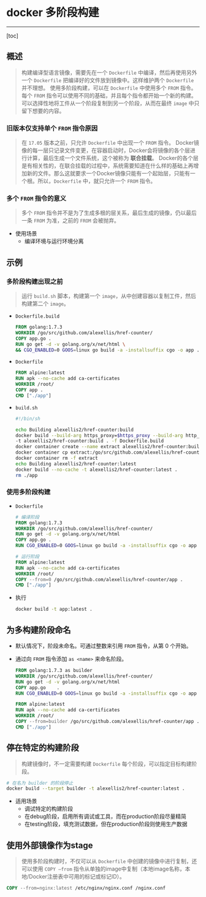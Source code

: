# docker 多阶段构建

---

[toc]

## 概述

> 构建编译型语言镜像，需要先在一个 `Dockerfile` 中编译，然后再使用另外一个 `Dockerfile` 把编译好的文件放到镜像中。这样维护两个 `Dockerfile` 并不理想。
> 使用多阶段构建，可以在 `Dockerfile` 中使用多个 `FROM` 指令。每个 `FROM` 指令可以使用不同的基础，并且每个指令都开始一个新的构建。可以选择性地将工件从一个阶段复制到另一个阶段，从而在最终 `image` 中只留下想要的内容。

### 旧版本仅支持单个 `FROM` 指令原因

> 在 `17.05` 版本之前，只允许 `Dockerfile` 中出现一个 `FROM` 指令。
> Docker镜像的每一层只记录文件变更，在容器启动时，Docker会将镜像的各个层进行计算，最后生成一个文件系统，这个被称为 **联合挂载**。
> Docker的各个层是有相关性的，在联合挂载的过程中，系统需要知道在什么样的基础上再增加新的文件。那么这就要求一个Docker镜像只能有一个起始层，只能有一个根。所以，`Dockerfile` 中，就只允许一个 `FROM` 指令。

### 多个 `FROM` 指令的意义

> 多个 `FROM` 指令并不是为了生成多根的层关系，最后生成的镜像，仍以最后一条 `FROM` 为准，之前的 `FROM` 会被抛弃。

- 使用场景
  - 编译环境与运行环境分离

## 示例

### 多阶段构建出现之前

> 运行 `build.sh` 脚本，构建第一个 `image`，从中创建容器以复制工件，然后构建第二个 `image`。

- `Dockerfile.build`

    ```dockerfile
    FROM golang:1.7.3
    WORKDIR /go/src/github.com/alexellis/href-counter/
    COPY app.go .
    RUN go get -d -v golang.org/x/net/html \
    && CGO_ENABLED=0 GOOS=linux go build -a -installsuffix cgo -o app .
    ```

- `Dockerfile`

    ```dockerfile
    FROM alpine:latest  
    RUN apk --no-cache add ca-certificates
    WORKDIR /root/
    COPY app .
    CMD ["./app"]
    ```

- `build.sh`

    ```sh
    #!/bin/sh

    echo Building alexellis2/href-counter:build
    docker build --build-arg https_proxy=$https_proxy --build-arg http_proxy=$http_proxy \  
    -t alexellis2/href-counter:build . -f Dockerfile.build
    docker container create --name extract alexellis2/href-counter:build  
    docker container cp extract:/go/src/github.com/alexellis/href-counter/app ./app  
    docker container rm -f extract
    echo Building alexellis2/href-counter:latest
    docker build --no-cache -t alexellis2/href-counter:latest .
    rm ./app
    ```

### 使用多阶段构建

- `Dockerfile`

    ```dockerfile
    # 编译阶段
    FROM golang:1.7.3
    WORKDIR /go/src/github.com/alexellis/href-counter/
    RUN go get -d -v golang.org/x/net/html  
    COPY app.go .
    RUN CGO_ENABLED=0 GOOS=linux go build -a -installsuffix cgo -o app .

    # 运行阶段
    FROM alpine:latest  
    RUN apk --no-cache add ca-certificates
    WORKDIR /root/
    COPY --from=0 /go/src/github.com/alexellis/href-counter/app .
    CMD ["./app"]  
    ```

- 执行

    ```bash
    docker build -t app:latest .
    ```

## 为多构建阶段命名

- 默认情况下，阶段未命名。可通过整数来引用 `FROM` 指令，从第 0 个开始。

- 通过向 `FROM` 指令添加 `as <name>` 来命名阶段。

    ```dockerfile
    FROM golang:1.7.3 as builder
    WORKDIR /go/src/github.com/alexellis/href-counter/
    RUN go get -d -v golang.org/x/net/html  
    COPY app.go    .
    RUN CGO_ENABLED=0 GOOS=linux go build -a -installsuffix cgo -o app .

    FROM alpine:latest  
    RUN apk --no-cache add ca-certificates
    WORKDIR /root/
    COPY --from=builder /go/src/github.com/alexellis/href-counter/app .
    CMD ["./app"] 
    ```

## 停在特定的构建阶段

> 构建镜像时，不一定需要构建 `Dockerfile` 每个阶段，可以指定目标构建阶段。

```bash
# 在名为 builder 的阶段停止
docker build --target builder -t alexellis2/href-counter:latest .
```

- 适用场景
  - 调试特定的构建阶段
  - 在debug阶段，启用所有调试或工具，而在production阶段尽量精简
  - 在testing阶段，填充测试数据，但在production阶段则使用生产数据

## 使用外部镜像作为stage

> 使用多阶段构建时，不仅可以从 `Dockerfile` 中创建的镜像中进行复制，还可以使用 `COPY –from` 指令从单独的image中复制（本地image名称，本地/Docker注册表中可用的标记或标记ID）。

```dockerfile
COPY --from=nginx:latest /etc/nginx/nginx.conf /nginx.conf
```
